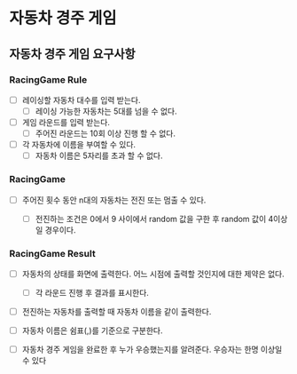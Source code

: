 # 자동차 경주 게임

## 자동차 경주 게임 요구사항

### RacingGame Rule
- [ ] 레이싱할 자동차 대수를 입력 받는다.
  - [ ] 레이싱 가능한 자동차는 5대를 넘을 수 없다.
- [ ] 게임 라운드를 입력 받는다.
  - [ ] 주어진 라운드는 10회 이상 진행 할 수 없다.
- [ ] 각 자동차에 이름을 부여할 수 있다.
  - [ ] 자동차 이름은 5자리를 초과 할 수 없다.

### RacingGame
- [ ] 주어진 횟수 동안 n대의 자동차는 전진 또는 멈출 수 있다.
  - [ ] 전진하는 조건은 0에서 9 사이에서 random 값을 구한 후 random 값이 4이상일 경우이다.


### RacingGame Result
- [ ] 자동차의 상태를 화면에 출력한다. 어느 시점에 출력할 것인지에 대한 제약은 없다.
  - [ ] 각 라운드 진행 후 결과를 표시한다.
- [ ] 전진하는 자동차를 출력할 때 자동차 이름을 같이 출력한다.
- [ ] 자동차 이름은 쉼표(,)를 기준으로 구분한다.
- [ ] 자동차 경주 게임을 완료한 후 누가 우승했는지를 알려준다. 우승자는 한명 이상일 수 있다



